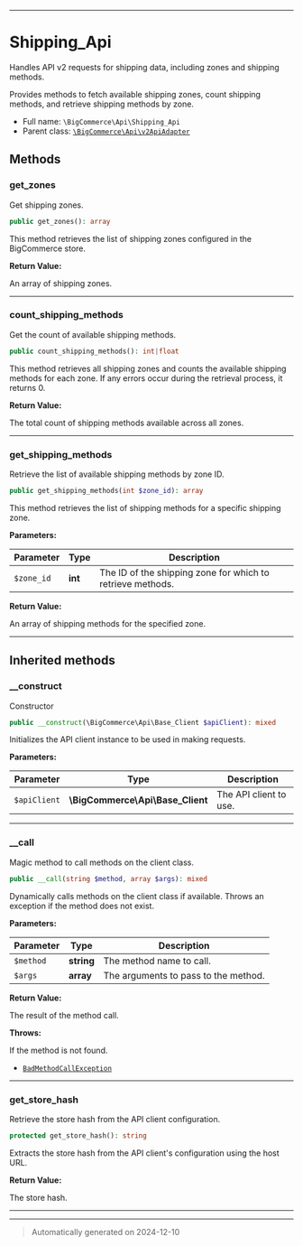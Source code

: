 ***

# Shipping_Api

Handles API v2 requests for shipping data, including zones and shipping methods.

Provides methods to fetch available shipping zones, count shipping methods,
and retrieve shipping methods by zone.

* Full name: `\BigCommerce\Api\Shipping_Api`
* Parent class: [`\BigCommerce\Api\v2ApiAdapter`](./v2ApiAdapter.md)




## Methods


### get_zones

Get shipping zones.

```php
public get_zones(): array
```

This method retrieves the list of shipping zones configured in the BigCommerce store.







**Return Value:**

An array of shipping zones.




***

### count_shipping_methods

Get the count of available shipping methods.

```php
public count_shipping_methods(): int|float
```

This method retrieves all shipping zones and counts the available shipping methods
for each zone. If any errors occur during the retrieval process, it returns 0.







**Return Value:**

The total count of shipping methods available across all zones.




***

### get_shipping_methods

Retrieve the list of available shipping methods by zone ID.

```php
public get_shipping_methods(int $zone_id): array
```

This method retrieves the list of shipping methods for a specific shipping zone.






**Parameters:**

| Parameter | Type | Description |
|-----------|------|-------------|
| `$zone_id` | **int** | The ID of the shipping zone for which to retrieve methods. |


**Return Value:**

An array of shipping methods for the specified zone.




***


## Inherited methods


### __construct

Constructor

```php
public __construct(\BigCommerce\Api\Base_Client $apiClient): mixed
```

Initializes the API client instance to be used in making requests.






**Parameters:**

| Parameter | Type | Description |
|-----------|------|-------------|
| `$apiClient` | **\BigCommerce\Api\Base_Client** | The API client to use. |





***

### __call

Magic method to call methods on the client class.

```php
public __call(string $method, array $args): mixed
```

Dynamically calls methods on the client class if available. Throws an exception if the method does not exist.






**Parameters:**

| Parameter | Type | Description |
|-----------|------|-------------|
| `$method` | **string** | The method name to call. |
| `$args` | **array** | The arguments to pass to the method. |


**Return Value:**

The result of the method call.



**Throws:**
<p>If the method is not found.</p>

- [`BadMethodCallException`](../../BadMethodCallException.md)



***

### get_store_hash

Retrieve the store hash from the API client configuration.

```php
protected get_store_hash(): string
```

Extracts the store hash from the API client's configuration using the host URL.







**Return Value:**

The store hash.




***


***
> Automatically generated on 2024-12-10

